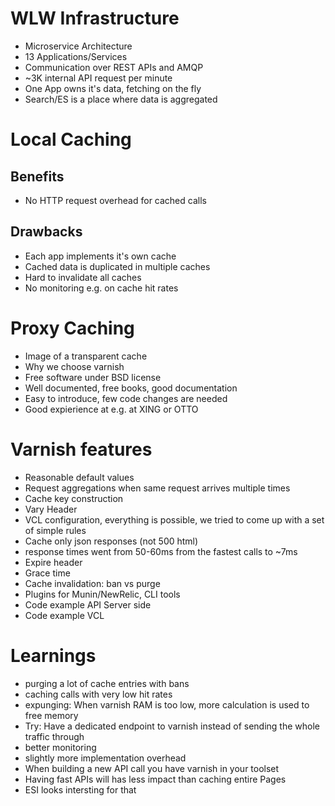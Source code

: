# WLW Infrastructure
* Microservice Architecture
* 13 Applications/Services
* Communication over REST APIs and AMQP
* ~3K internal API request per minute
* One App owns it's data, fetching on the fly
* Search/ES is a place where data is aggregated

# Local Caching

## Benefits
* No HTTP request overhead for cached calls

## Drawbacks
* Each app implements it's own cache
* Cached data is duplicated in multiple caches
* Hard to invalidate all caches
* No monitoring e.g. on cache hit rates

# Proxy Caching
* Image of a transparent cache
* Why we choose varnish
* Free software under BSD license
* Well documented, free books, good documentation
* Easy to introduce, few code changes are needed
* Good expierience at e.g. at XING or OTTO

# Varnish features
* Reasonable default values
* Request aggregations when same request arrives multiple times
* Cache key construction
* Vary Header
* VCL configuration, everything is possible, we tried to come up with a set of simple rules
* Cache only json responses (not 500 html)
* response times went from 50-60ms from the fastest calls to ~7ms
* Expire header
* Grace time
* Cache invalidation: ban vs purge
* Plugins for Munin/NewRelic, CLI tools
* Code example API Server side
* Code example VCL

# Learnings
* purging a lot of cache entries with bans
* caching calls with very low hit rates
* expunging: When varnish RAM is too low, more calculation is used to free memory
* Try: Have a dedicated endpoint to varnish instead of sending the whole traffic through
 * better monitoring
 * slightly more implementation overhead
* When building a new API call you have varnish in your toolset
* Having fast APIs will has less impact than caching entire Pages
 * ESI looks intersting for that
